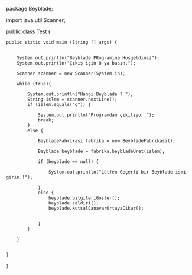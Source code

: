 package Beyblade;

import java.util.Scanner;

public class Test {

    public static void main (String [] args) {


        System.out.println("Beyblade PRogramına Hoşgeldiniz");
        System.out.println("Çıkış için Q ya basın.");

        Scanner scanner = new Scanner(System.in);

        while (true){

            System.out.println("Hangi Beyblade ? ");
            String islem = scanner.nextLine();
            if (islem.equals("q")) {

                System.out.println("Programdan çıkılıyor.");
                break;
            }
            else {

                BeybladeFabrikasi fabrika = new BeybladeFabrikasi();

                Beyblade beyblade = fabrika.beybladeUret(islem);

                if (beyblade == null) {

                    System.out.println("Lütfen Geçerli bir Beyblade ismi girin.!");

                }
                else {
                    beyblade.bilgileriGoster();
                    beyblade.saldiri();
                    beyblade.kutsalCanavarOrtayaCikar();


                }
            }

        }


    }

}
